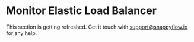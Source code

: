 # Monitor Elastic Load Balancer

This section is getting refreshed. Get it touch with [support@snappyflow.io](mailto:support@snappyflow.io) for any help.
